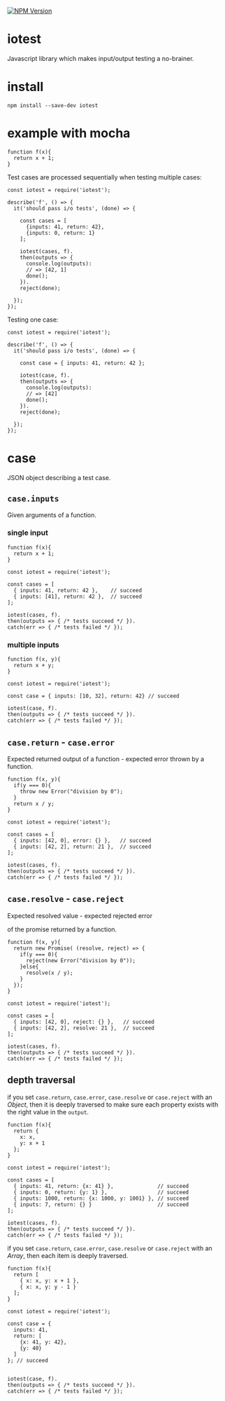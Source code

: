[![NPM Version](http://img.shields.io/npm/v/iotest.svg?style=flat)](https://www.npmjs.org/package/iotest)

# iotest

Javascript library which makes input/output testing a no-brainer.

# install
`npm install --save-dev iotest`

# example with mocha
```
function f(x){
  return x + 1;
}
```

Test cases are processed sequentially when testing multiple cases:

```
const iotest = require('iotest');

describe('f', () => {
  it('should pass i/o tests', (done) => {

    const cases = [
      {inputs: 41, return: 42},
      {inputs: 0, return: 1}
    ];

    iotest(cases, f).
    then(outputs => {
      console.log(outputs):
      // => [42, 1]
      done();
    }).
    reject(done);

  });
});
```

Testing one case:
```
const iotest = require('iotest');

describe('f', () => {
  it('should pass i/o tests', (done) => {

    const case = { inputs: 41, return: 42 };

    iotest(case, f).
    then(outputs => {
      console.log(outputs):
      // => [42]
      done();
    }).
    reject(done);

  });
});
```

# case
JSON object describing a test case.

## `case.inputs`
Given arguments of a function.
### single input
```
function f(x){
  return x + 1;
}
```

```
const iotest = require('iotest');

const cases = [
  { inputs: 41, return: 42 },    // succeed
  { inputs: [41], return: 42 },  // succeed
];      

iotest(cases, f).
then(outputs => { /* tests succeed */ }).
catch(err => { /* tests failed */ });
```

### multiple inputs
```
function f(x, y){
  return x + y;
}
```

```
const iotest = require('iotest');

const case = { inputs: [10, 32], return: 42} // succeed    

iotest(case, f).
then(outputs => { /* tests succeed */ }).
catch(err => { /* tests failed */ });
```

## `case.return` - `case.error`
Expected returned output of a function - expected error thrown by a function.

```
function f(x, y){
  if(y === 0){
    throw new Error("division by 0");
  }
  return x / y;  
}
```

```
const iotest = require('iotest');

const cases = [
  { inputs: [42, 0], error: {} },   // succeed
  { inputs: [42, 2], return: 21 },  // succeed
];   

iotest(cases, f).
then(outputs => { /* tests succeed */ }).
catch(err => { /* tests failed */ });
```

## `case.resolve` - `case.reject`
Expected resolved value - expected rejected error

of the promise returned by a function.

```
function f(x, y){
  return new Promise( (resolve, reject) => {
    if(y === 0){
      reject(new Error("division by 0"));
    }else{
      resolve(x / y);  
    }
  });
}
```

```
const iotest = require('iotest');

const cases = [
  { inputs: [42, 0], reject: {} },   // succeed
  { inputs: [42, 2], resolve: 21 },  // succeed
];   

iotest(cases, f).
then(outputs => { /* tests succeed */ }).
catch(err => { /* tests failed */ });
```

## depth traversal
if you set `case.return`, `case.error`, `case.resolve` or `case.reject` with an *Object*, then it is deeply traversed to make sure each property exists with the right value in the `output`.

```
function f(x){
  return {
    x: x,
    y: x + 1
  };
}
```

```
const iotest = require('iotest');

const cases = [
  { inputs: 41, return: {x: 41} },              // succeed
  { inputs: 0, return: {y: 1} },                // succeed
  { inputs: 1000, return: {x: 1000, y: 1001} }, // succeed
  { inputs: 7, return: {} }                     // succeed
];

iotest(cases, f).
then(outputs => { /* tests succeed */ }).
catch(err => { /* tests failed */ });
```

if you set `case.return`, `case.error`, `case.resolve` or `case.reject` with an *Array*, then each item is deeply traversed.

```
function f(x){
  return [
    { x: x, y: x + 1 },
    { x: x, y: y - 1 }
  ];
}

```

```
const iotest = require('iotest');

const case = {
  inputs: 41,
  return: [
    {x: 41, y: 42},
    {y: 40}
  ]
}; // succeed


iotest(case, f).
then(outputs => { /* tests succeed */ }).
catch(err => { /* tests failed */ });
```
